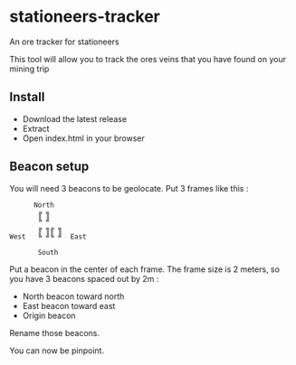 # stationeers-tracker
An ore tracker for stationeers

This tool will allow you to track the ores veins that you have found on your mining trip

## Install
- Download the latest release
- Extract
- Open index.html in your browser

## Beacon setup
You will need 3 beacons to be geolocate.
Put 3 frames like this :

```
      North
       ╔ ╗
       ╚ ╝
       ╔ ╗╔ ╗
West   ╚ ╝╚ ╝  East

       South
```    
       
Put a beacon in the center of each frame.
The frame size is 2 meters, so you have 3 beacons spaced out by 2m :
- North beacon toward north
- East beacon toward east
- Origin beacon

Rename those beacons.

You can now be pinpoint.
